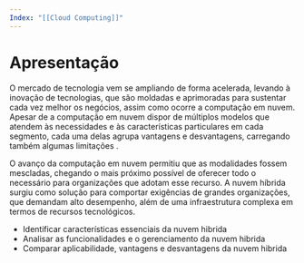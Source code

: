 ```yaml
---
Index: "[[Cloud Computing]]"
---
```

# Apresentação

O mercado de tecnologia vem se ampliando de forma acelerada, levando à inovação de tecnologias, que são moldadas e aprimoradas para sustentar cada vez melhor os negócios, assim como ocorre a computação em nuvem. Apesar de a computação em nuvem dispor de múltiplos modelos que atendem às necessidades e às características particulares em cada segmento, cada uma delas agrupa vantagens e desvantagens, carregando também algumas limitações .

O avanço da computação em nuvem permitiu que as modalidades fossem mescladas, chegando o mais próximo possível de oferecer todo o necessário para organizações que adotam esse recurso. A nuvem híbrida surgiu como solução para comportar exigências de grandes organizações, que demandam alto desempenho, além de uma infraestrutura complexa em termos de recursos tecnológicos.

- Identificar características  essenciais da nuvem hibrida
- Analisar as funcionalidades e o gerenciamento da nuvem hibrida
- Comparar aplicabilidade, vantagens e desvantagens da nuvem hibrida 